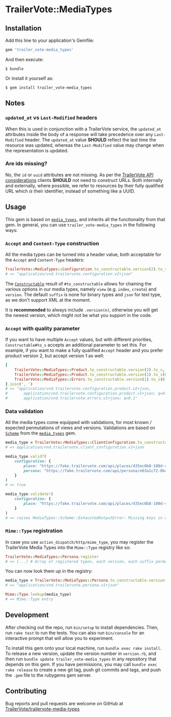 # TrailerVote::MediaTypes

## Installation

Add this line to your application's Gemfile:

```ruby
gem 'trailer_vote-media_types'
```

And then execute:

    $ bundle

Or install it yourself as:

    $ gem install trailer_vote-media_types
    
## Notes

### `updated_at` vs `Last-Modified` headers

When this is used in conjunction with a TrailerVote service, the `updated_at` attributes inside the body of a response will take precedence over any `Last-Modified` header. The `updated_at` value **SHOULD** reflect the last time the resource was updated, whereas the `Last-Modified` value may change when the representation is updated.

### Are ids missing?

No, the `id` or `uuid` attributes are not missing. As per the [TrailerVote API considerations](https://docs.trailervote.com/reference) clients **SHOULD** not need to construct URLs. Both internally and externally, where possible, we refer to resources by their fully qualified URL which _is_ their identifier, instead of something like a UUID.

## Usage

This gem is based on [`media_types`](https://github.com/SleeplessByte/media-types-ruby), and inherits all the functionality from that gem. In general, you can use `trailer_vote-media_types` in the following ways:

### `Accept` and `Content-Type` construction

All the media types can be turned into a header value, both acceptable for the `Accept` and `Content-Type` headers:

```ruby
TrailerVote::MediaTypes::Configuration.to_constructable.version(2).to_s
# => "application/vnd.trailervote.configuration.v2+json"
```

The [`Constructable`](https://www.rubydoc.info/gems/media_types/MediaTypes/Constructable) result of `#to_constructable` allows for chaining the various options in our media types, namely `view` (e.g. `index`, `create`) and `version`. The default `suffix` is none for binary types and `json` for text type, as we don't support XML at the moment.

It is **recommended** to always include `.version(n)`, otherwise you will get the newest version, which might not be what you support in the code.

### `Accept` with quality parameter

If you want to have multiple `Accept` values, but with different priorities, `Constructable#to_s` accepts an additional parameter to set this. For example, if you want to make a fully qualified `Accept` header and you prefer product version 2, but accept version 1 as well:

```ruby
[
    TrailerVote::MediaTypes::Product.to_constructable.version(2).to_s,
    TrailerVote::MediaTypes::Product.to_constructable.version(1).to_s(0.9),
    TrailerVote::MediaTypes::Errors.to_constructable.version(1).to_s(0.1)
].join(', ')
# => "application/vnd.trailervote.configuration.product.v2+json,
#       application/vnd.trailervote.configuration.product.v1+json; q=0.9,
#       application/vnd.trailervote.errors.v1+json; q=0.1"
```

### Data validation

All the media types come equipped with validations, for most known / expected permutations of views and versions. Validations are based on [`Scheme`](https://www.rubydoc.info/gems/media_types/MediaTypes/Scheme) from the [`media_types`](https://github.com/SleeplessByte/media-types-ruby) gem.

```ruby
media_type = TrailerVote::MediaTypes::ClientConfiguration.to_constructable.version(1)
# => application/vnd.trailervote.client_configuration.v1+json

media_type.valid?(
    configuration: {
        place: "https://fake.trailervote.com/api/places/435ec0b8-100d-4e92-8a17-04bc77e90880",
        persona: "https://fake.trailervote.com/api/persona/e03a1c72-8bce-408c-a6e4-de215e73dd92"
    }
)
# => true

media_type.validate!(
    configuration: {
        place: "https://fake.trailervote.com/api/places/435ec0b8-100d-4e92-8a17-04bc77e90880",
    }
)
# => raises MediaTypes::Scheme::ExhaustedOutputError: Missing keys in output: [:persona] at [.->configuration]
```

### `Mime::Type` registration

In case you use `action_dispatch/http/mime_type`, you may register the TrailerVote Media Types into the `Mime::Type` registry like so:
```ruby
TrailerVote::MediaTypes::Persona.register
# => [...] # Array of registered types, each version, each suffix permutation, all aliases
```

You can now look them up in the registry:

```ruby
media_type = TrailerVote::MediaTypes::Persona.to_constructable.version(1).to_s
# => "application/vnd.trailervote.persona.v1+json"

Mime::Type.lookup(media_type)
# => Mime::Type entry
```

## Development

After checking out the repo, run `bin/setup` to install dependencies. Then, run `rake test` to run the tests. You can
also run `bin/console` for an interactive prompt that will allow you to experiment.

To install this gem onto your local machine, run `bundle exec rake install`. To release a new version, update the
version number in `version.rb`, and then run `bundle update trailer_vote-media_types` in any repository that depends on
this gem. If you have permissions, you may call `bundle exec rake release` to create a new git tag, push
git commits and tags, and push the `.gem` file to the rubygems gem server.

## Contributing

Bug reports and pull requests are welcome on GitHub at [TrailerVote/trailervote-media-types](https://github.com/TrailerVote/trailervote-media-types)
